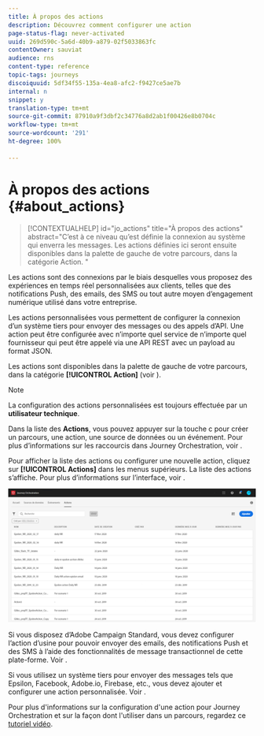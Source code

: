```yaml
---
title: À propos des actions
description: Découvrez comment configurer une action
page-status-flag: never-activated
uuid: 269d590c-5a6d-40b9-a879-02f5033863fc
contentOwner: sauviat
audience: rns
content-type: reference
topic-tags: journeys
discoiquuid: 5df34f55-135a-4ea8-afc2-f9427ce5ae7b
internal: n
snippet: y
translation-type: tm+mt
source-git-commit: 87910a9f3dbf2c34776a8d2ab1f00426e8b0704c
workflow-type: tm+mt
source-wordcount: '291'
ht-degree: 100%

---
```



# À propos des actions {#about_actions}

>[!CONTEXTUALHELP]
>id="jo_actions"
>title="À propos des actions"
>abstract="C’est à ce niveau qu’est définie la connexion au système qui enverra les messages. Les actions définies ici seront ensuite disponibles dans la palette de gauche de votre parcours, dans la catégorie Action. "

Les actions sont des connexions par le biais desquelles vous proposez des expériences en temps réel personnalisées aux clients, telles que des notifications Push, des emails, des SMS ou tout autre moyen d’engagement numérique utilisé dans votre entreprise.

Les actions personnalisées vous permettent de configurer la connexion d’un système tiers pour envoyer des messages ou des appels d’API. Une action peut être configurée avec n’importe quel service de n’importe quel fournisseur qui peut être appelé via une API REST avec un payload au format JSON.

Les actions sont disponibles dans la palette de gauche de votre parcours, dans la catégorie **[!UICONTROL Action]** (voir [](../building-journeys/about-action-activities.md)).

>[!NOTE]
>
>La configuration des actions personnalisées est toujours effectuée par un **utilisateur technique**.

Dans la liste des **Actions**, vous pouvez appuyer sur la touche c pour créer un parcours, une action, une source de données ou un événement. Pour plus d’informations sur les raccourcis dans Journey Orchestration, voir [](../about/user-interface.md#section_ksq_zr1_ffb).

Pour afficher la liste des actions ou configurer une nouvelle action, cliquez sur **[!UICONTROL Actions]** dans les menus supérieurs. La liste des actions s’affiche. Pour plus d’informations sur l’interface, voir [](../about/user-interface.md).

![](../assets/custom1.png)

Si vous disposez d’Adobe Campaign Standard, vous devez configurer l’action d’usine pour pouvoir envoyer des emails, des notifications Push et des SMS à l’aide des fonctionnalités de message transactionnel de cette plate-forme. Voir [](../action/working-with-adobe-campaign.md).

Si vous utilisez un système tiers pour envoyer des messages tels que Epsilon, Facebook, Adobe.io, Firebase, etc., vous devez ajouter et configurer une action personnalisée. Voir [](../action/about-custom-action-configuration.md).

Pour plus d&#39;informations sur la configuration d&#39;une action pour Journey Orchestration et sur la façon dont l&#39;utiliser dans un parcours, regardez ce [tutoriel vidéo](https://docs.adobe.com/content/help/en/platform-learn/tutorials/journey-orchestration/configure-actions.html).
